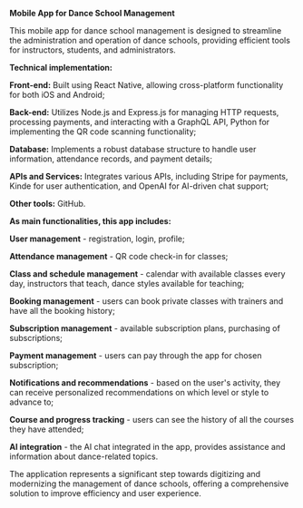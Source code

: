**Mobile App for Dance School Management** 

This mobile app for dance school management is designed to streamline the administration and operation of dance schools, providing efficient tools for instructors, students, and administrators.


**Technical implementation:**

**Front-end:** Built using React Native, allowing cross-platform functionality for both iOS and Android;

**Back-end:** Utilizes Node.js and Express.js for managing HTTP requests, processing payments, and interacting with a GraphQL API, Python for implementing the QR code scanning functionality;

**Database:** Implements a robust database structure to handle user information, attendance records, and payment details;

**APIs and Services:** Integrates various APIs, including Stripe for payments, Kinde for user authentication, and OpenAI for AI-driven chat support;

**Other tools:** GitHub.


**As main functionalities, this app includes:**

**User management** - registration, login, profile;

**Attendance management** - QR code check-in for classes;

**Class and schedule management** - calendar with available classes every day, instructors that teach, dance styles available for teaching;

**Booking management** - users can book private classes with trainers and have all the booking history;

**Subscription management** - available subscription plans, purchasing of subscriptions;

**Payment management** - users can pay through the app for chosen subscription;

**Notifications and recommendations** - based on the user's activity, they can receive personalized recommendations on which level or style to advance to;

**Course and progress tracking** - users can see the history of all the courses they have attended;

**AI integration** - the AI chat integrated in the app, provides assistance and information about dance-related topics.



The application represents a significant step towards digitizing and modernizing the management of dance schools, offering a comprehensive solution to improve efficiency and user experience.
